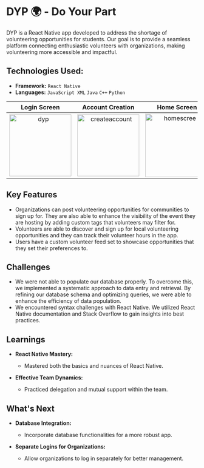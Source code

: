 # DYP 🌍 - Do Your Part 

DYP is a React Native app developed to address the shortage of volunteering opportunities for students. Our goal is to provide a seamless platform connecting enthusiastic volunteers with organizations, making volunteering more accessible and impactful. 

## Technologies Used:

- **Framework:** `React Native`
- **Languages:** `JavaScript XML` `Java` `C++` `Python`


Login Screen             |  Account Creation | Home Screen
:-------------------------:|:-------------------------:|:-------------------------:
<img width="163" alt="dyp" src="https://github.com/sakeefh/UGA-Hacks-8/assets/91638600/4428e4e6-bbfb-4efe-bc74-dbc34ef8dcb7">  |  <img width="163" alt="createaccount" src="https://github.com/sakeefh/UGA-Hacks-8/assets/91638600/cafefd9a-ee50-4c66-a4df-e0c3f1767035"> | <img width="167" alt="homescree" src="https://github.com/sakeefh/UGA-Hacks-8/assets/91638600/3dd563e4-ff9a-436a-a22f-273ad8d6cdcd">

## Key Features
- Organizations can post volunteering opportunities for communities to sign up for. They are also able to enhance the visibility of the event they are hosting by adding custom tags that volunteers may filter for.
- Volunteers are able to discover and sign up for local volunteering opportunities and they can track their volunteer hours in the app.
- Users have a custom volunteer feed set to showcase opportunities that they set their preferences to.
 
## Challenges
- We were not able to populate our database properly. To overcome this, we implemented a systematic approach to data entry and retrieval. By refining our database schema and optimizing queries, we were able to enhance the efficiency of data population.
- We encountered syntax challenges with React Native. We utilized React Native documentation and Stack Overflow to gain insights into best practices.

## Learnings

- **React Native Mastery:**
  - Mastered both the basics and nuances of React Native.
  
- **Effective Team Dynamics:**
  - Practiced delegation and mutual support within the team.

## What's Next

- **Database Integration:**
  - Incorporate database functionalities for a more robust app.
  
- **Separate Logins for Organizations:**
  - Allow organizations to log in separately for better management.
